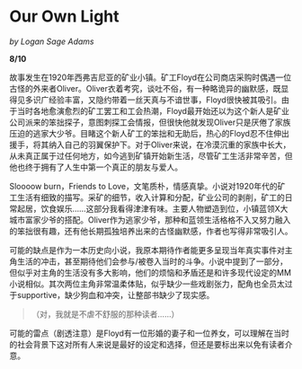 # Our Own Light

_by Logan Sage Adams_

**8/10**

故事发生在1920年西弗吉尼亚的矿业小镇。矿工Floyd在公司商店采购时偶遇一位古怪的外来者Oliver。Oliver衣着考究，谈吐不俗，有一种略诡异的幽默感，既显得见多识广经验丰富，又隐约带着一丝天真与不谙世事，Floyd很快被其吸引。由于当时各地愈演愈烈的矿工罢工和工会热潮，Floyd最开始还以为这个新人是矿业公司派来的笨拙探子，意图刺探工会情报，但很快他就发现Oliver只是厌倦了家族压迫的逃家大少爷。目睹这个新人矿工的笨拙和无助后，热心的Floyd忍不住伸出援手，将其纳入自己的羽翼保护下。对于Oliver来说，在冷漠沉重的家族中长大，从未真正属于过任何地方，如今逃到矿镇开始新生活，尽管矿工生活非常辛苦，但他也终于拥有了人生中第一个真正的朋友与爱人。

Sloooow burn，Friends to Love，文笔质朴，情感真挚。小说对1920年代的矿工生活有细致的描写。采矿的细节，收入计算和分配，矿业公司的剥削，矿工的日常起居，饮食娱乐……这部分我看得津津有味。主要人物塑造到位，小镇蓝领X大城市富家少爷的搭配。Oliver作为逃家少爷，那种和蓝领生活格格不入又努力融入的笨拙很有趣，还有他长期孤独培养出来的古怪幽默感，作者也写得非常吸引人。

可能的缺点是作为一本历史向小说，我原本期待作者能更多呈现当年真实事件对主角生活的冲击，甚至期待他们会参与/被卷入当时的斗争。小说中提到了一部分，但似乎对主角的生活没有多大影响，他们的烦恼和矛盾还是和许多现代设定的MM小说相似。其次两位主角非常温柔体贴，似乎缺少一些戏剧张力，配角也全员太过于supportive，缺少狗血和冲突，让整部书缺少了现实感。

>（对，我就是不虐不舒服的那种读者……）

可能的雷点（剧透注意）是Floyd有一位形婚的妻子和一位养女，可以理解在当时的社会背景下这对所有人来说是最好的设定和选择，但还是要标出来以免有读者介意。

<div style="height: 8rem;"></div>
